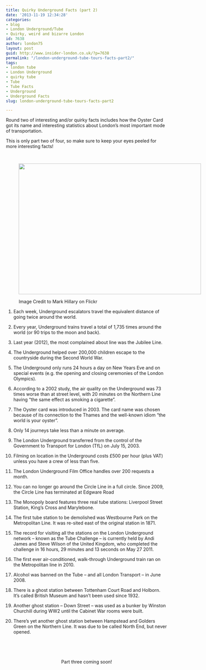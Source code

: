 ```yaml
---
title: Quirky Underground Facts (part 2)
date: '2013-11-19 12:34:28'
categories:
- blog
- London Underground/Tube
- Quirky, weird and bizarre London
id: 7638
author: london75
layout: post
guid: http://www.insider-london.co.uk/?p=7638
permalink: "/london-underground-tube-tours-facts-part2/"
tags:
- london tube
- London Underground
- quirky tube
- Tube
- Tube Facts
- Underground
- Underground Facts
slug: london-underground-tube-tours-facts-part2

---
```

Round two of interesting and/or quirky facts includes how the Oyster Card got its name and interesting statistics about London’s most important mode of transportation.

This is only part two of four, so make sure to keep your eyes peeled for more interesting facts!

&nbsp;<figure id="attachment_12059" style="width: 569px" class="wp-caption aligncenter">

<img class="size-full wp-image-12059" title="tube" alt="" src="http://www.insider-london.co.uk/wp-content/uploads/2013/11/tube.png" width="569" height="407" /><figcaption class="wp-caption-text">Image Credit to Mark Hillary on Flickr</figcaption></figure> 

1. Each week, Underground escalators travel the equivalent distance of going twice around the world.

2. Every year, Underground trains travel a total of 1,735 times around the world (or 90 trips to the moon and back).

3. Last year (2012), the most complained about line was the Jubilee Line.

4. The Underground helped over 200,000 children escape to the countryside during the Second World War.

5. The Underground only runs 24 hours a day on New Years Eve and on special events (e.g. the opening and closing ceremonies of the London Olympics).

6. According to a 2002 study, the air quality on the Underground was 73 times worse than at street level, with 20 minutes on the Northern Line having &#8220;the same effect as smoking a cigarette&#8221;.

7. The Oyster card was introduced in 2003. The card name was chosen because of its connection to the Thames and the well-known idiom “the world is your oyster”.

8. Only 14 journeys take less than a minute on average.

9. The London Underground transferred from the control of the Government to Transport for London (TfL) on July 15, 2003.

10. Filming on location in the Underground costs £500 per hour (plus VAT) unless you have a crew of less than five.

11. The London Underground Film Office handles over 200 requests a month.

12. You can no longer go around the Circle Line in a full circle. Since 2009, the Circle Line has terminated at Edgware Road

13. The Monopoly board features three real tube stations: Liverpool Street Station, King’s Cross and Marylebone.

14. The first tube station to be demolished was Westbourne Park on the Metropolitan Line. It was re-sited east of the original station in 1871.

15. The record for visiting all the stations on the London Underground network – known as the Tube Challenge – is currently held by Andi James and Steve Wilson of the United Kingdom, who completed the challenge in 16 hours, 29 minutes and 13 seconds on May 27 2011.

16. The first ever air-conditioned, walk-through Underground train ran on the Metropolitan line in 2010.

17. Alcohol was banned on the Tube – and all London Transport – in June 2008.

18. There is a ghost station between Tottenham Court Road and Holborn. It’s called British Museum and hasn’t been used since 1932.

19. Another ghost station – Down Street – was used as a bunker by Winston Churchill during WW2 until the Cabinet War rooms were built.

20. There’s yet another ghost station between Hampstead and Golders Green on the Northern Line. It was due to be called North End, but never opened.

&nbsp;

&nbsp;

<p style="text-align: center;">
  Part three coming soon!
</p>